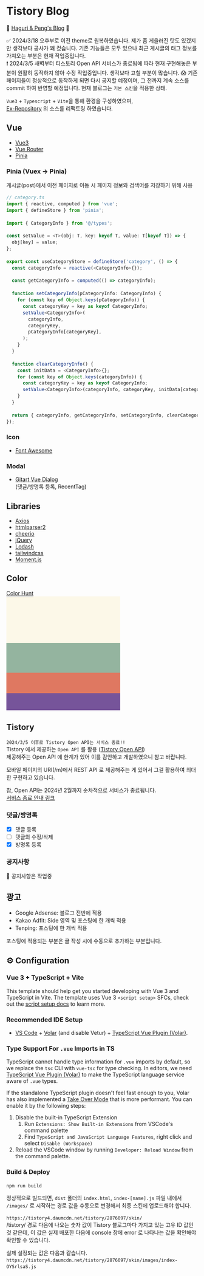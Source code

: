 # Tistory Blog

🐸 [Haguri & Peng's Blog](https://haguri-peng.tistory.com) 🐧

✅ 2024/3/18 오후부로 이전 theme로 원복하였습니다. 제가 좀 게을러진 탓도 있겠지만 생각보다 공사가 꽤 컸습니다. 기존 기능들은 모두 있으나 최근 게시글의 태그 정보를 가져오는 부분은 현재 작업중입니다.  
❗️ 2024/3/5 새벽부터 티스토리 Open API 서비스가 종료됨에 따라 현재 구현해놓은 부분이 원활히 동작하지 않아 수정 작업중입니다. 생각보다 고칠 부분이 많습니다. 😱 기존 페이지들이 정상적으로 동작하게 되면 다시 공지할 예정이며, 그 전까지 계속 소스를 commit 하여 반영할 예정입니다. 현재 블로그는 `기본 스킨`을 적용한 상태.

`Vue3` + `Typescript` + `Vite`을 통해 환경을 구성하였으며,  
[Ex-Repository](https://github.com/haguri-peng/tistory-blog/) 의 소스를 리팩토링 하였습니다.

## Vue

- [Vue3](https://vuejs.org/)
- [Vue Router](https://router.vuejs.org/)
- [Pinia](https://pinia.vuejs.org/)

### Pinia (Vuex -> Pinia)

게시글(post)에서 이전 페이지로 이동 시 페이지 정보와 검색어를 저장하기 위해 사용

```ts
// category.ts
import { reactive, computed } from 'vue';
import { defineStore } from 'pinia';

import { CategoryInfo } from '@/types';

const setValue = <T>(obj: T, key: keyof T, value: T[keyof T]) => {
  obj[key] = value;
};

export const useCategoryStore = defineStore('category', () => {
  const categoryInfo = reactive(<CategoryInfo>{});

  const getCategoryInfo = computed(() => categoryInfo);

  function setCategoryInfo(pCategoryInfo: CategoryInfo) {
    for (const key of Object.keys(pCategoryInfo)) {
      const categoryKey = key as keyof CategoryInfo;
      setValue<CategoryInfo>(
        categoryInfo,
        categoryKey,
        pCategoryInfo[categoryKey],
      );
    }
  }

  function clearCategoryInfo() {
    const initData = <CategoryInfo>{};
    for (const key of Object.keys(categoryInfo)) {
      const categoryKey = key as keyof CategoryInfo;
      setValue<CategoryInfo>(categoryInfo, categoryKey, initData[categoryKey]);
    }
  }

  return { categoryInfo, getCategoryInfo, setCategoryInfo, clearCategoryInfo };
});
```

### Icon

- [Font Awesome](https://fontawesome.com/)

### Modal

- [Gitart Vue Dialog](https://github.com/gitart-group/vue-dialog)  
  (댓글/방명록 등록, RecentTag)

## Libraries

- [Axios](https://axios-http.com)
- [htmlparser2](https://github.com/fb55/htmlparser2#readme)
- [cheerio](https://cheerio.js.org/)
- [jQuery](https://jquery.com)
- [Lodash](https://lodash.com)
- [tailwindcss](https://tailwindcss.com)
- [Moment.js](https://momentjs.com/)

## Color

[Color Hunt](https://colorhunt.co/palette/fcf8e894b49fdf786176549a)  
<img src="./public/color.png" width="300px" height="300px"></img>

## Tistory

`2024/3/5 이후로 Tistory Open API는 서비스 종료!!`  
Tistory 에서 제공하는 `Open API` 를 활용 ([Tistory Open API](https://tistory.github.io/document-tistory-apis/))  
제공해주는 Open API 에 한계가 있어 이를 감안하고 개발하였으니 참고 바랍니다.

모바일 페이지의 URI(/m)에서 REST API 로 제공해주는 게 있어서 그걸 활용하여 최대한 구현하고 있습니다.

참, Open API는 2024년 2월까지 순차적으로 서비스가 종료됩니다.  
[서비스 종료 안내 링크](https://notice.tistory.com/2664)

### 댓글/방명록

- [x] 댓글 등록
- [ ] 댓글의 수정/삭제
- [x] 방명록 등록

### 공지사항

🧰 공지사항은 작업중

## 광고

- Google Adsense: 블로그 전반에 적용
- Kakao Adfit: Side 영역 및 포스팅에 한 개씩 적용
- Tenping: 포스팅에 한 개씩 적용

포스팅에 적용되는 부분은 글 작성 시에 수동으로 추가하는 부분입니다.

## ⚙️ Configuration

### Vue 3 + TypeScript + Vite

This template should help get you started developing with Vue 3 and TypeScript in Vite. The template uses Vue 3 `<script setup>` SFCs, check out the [script setup docs](https://v3.vuejs.org/api/sfc-script-setup.html#sfc-script-setup) to learn more.

### Recommended IDE Setup

- [VS Code](https://code.visualstudio.com/) + [Volar](https://marketplace.visualstudio.com/items?itemName=Vue.volar) (and disable Vetur) + [TypeScript Vue Plugin (Volar)](https://marketplace.visualstudio.com/items?itemName=Vue.vscode-typescript-vue-plugin).

### Type Support For `.vue` Imports in TS

TypeScript cannot handle type information for `.vue` imports by default, so we replace the `tsc` CLI with `vue-tsc` for type checking. In editors, we need [TypeScript Vue Plugin (Volar)](https://marketplace.visualstudio.com/items?itemName=Vue.vscode-typescript-vue-plugin) to make the TypeScript language service aware of `.vue` types.

If the standalone TypeScript plugin doesn't feel fast enough to you, Volar has also implemented a [Take Over Mode](https://github.com/johnsoncodehk/volar/discussions/471#discussioncomment-1361669) that is more performant. You can enable it by the following steps:

1. Disable the built-in TypeScript Extension
   1. Run `Extensions: Show Built-in Extensions` from VSCode's command palette
   2. Find `TypeScript and JavaScript Language Features`, right click and select `Disable (Workspace)`
2. Reload the VSCode window by running `Developer: Reload Window` from the command palette.

### Build & Deploy

`npm run build`

정상적으로 빌드되면, `dist` 폴더의 `index.html`, `index-[name].js` 파일 내에서 `/images/` 로 시작하는 경로 값을 수동으로 변경해서 최종 스킨에 업로드해야 합니다.

`https://tistory4.daumcdn.net/tistory/2876097/skin/`  
/tistory/ 경로 다음에 나오는 숫자 값이 Tistory 블로그마다 가지고 있는 고유 ID 값인 것 같은데, 이 값은 실제 배포한 다음에 console 창에 error 로 나타나는 값을 확인해야 확인할 수 있습니다.

실제 설정되는 값은 다음과 같습니다.  
`https://tistory4.daumcdn.net/tistory/2876097/skin/images/index-OYSrlsaS.js`
